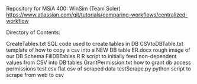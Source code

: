Repository for MSiA 400: WinSim (Team Soler)
https://www.atlassian.com/git/tutorials/comparing-workflows/centralized-workflow



Directory of Contents:

CreateTables.txt		SQL code used to create tables in DB
CSVtoDBTable.txt		template of how to copy a csv into a NEW DB table
ER.docx				rough image of our DB Schema
FillDBTables.R			R script to initially feed non-dependent values from CSV into DB tables
GrantPermission.txt		how to grant db access permissions
test.csv			flat csv of scraped data
testScrape.py			python script to scrape from web to csv

